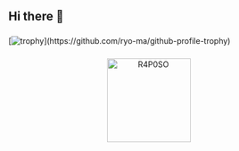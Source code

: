 ## Hi there 👋

<!--
**R4P0SO/R4P0SO** is a ✨ _special_ ✨ repository because its `README.md` (this file) appears on your GitHub profile.

Here are some ideas to get you started:

- 🔭 I’m currently working on ...
- 🌱 I’m currently learning ...
- 👯 I’m looking to collaborate on ...
- 🤔 I’m looking for help with ...
- 💬 Ask me about ...
- 📫 How to reach me: ...
- 😄 Pronouns: ...
- ⚡ Fun fact: ...
-->
###



###

[![trophy](https://github-profile-trophy.vercel.app/?username=R4P0SO&theme=discord&no-frame=true&margin-w=5&rank=-C,-B,-?)](https://github.com/ryo-ma/github-profile-trophy)

###

<p align="center"> <img height="150em" src="https://github-readme-stats.vercel.app/api/top-langs/?username=R4P0SO&hide_progress=true&theme=transparent" alt=R4P0SO /></p>
